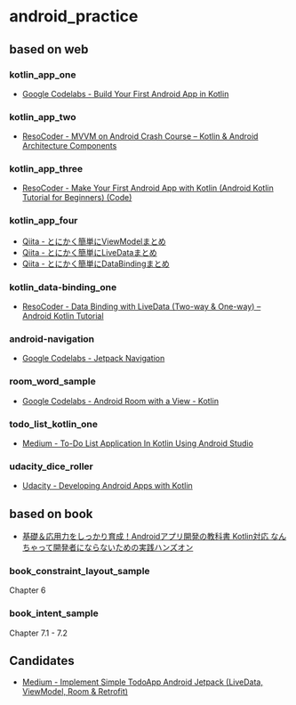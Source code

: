 # android_practice

## based on web

### kotlin_app_one

- [Google Codelabs - Build Your First Android App in Kotlin](https://codelabs.developers.google.com/codelabs/build-your-first-android-app-kotlin)

### kotlin_app_two

- [ResoCoder - MVVM on Android Crash Course – Kotlin & Android Architecture Components](https://resocoder.com/2018/09/07/mvvm-on-android-crash-course-kotlin-android-architecture-components/)

### kotlin_app_three

- [ResoCoder - Make Your First Android App with Kotlin (Android Kotlin Tutorial for Beginners) (Code)](https://resocoder.com/2017/11/17/make-your-first-android-app-with-kotlin-android-developer-tutorial-for-beginners-code/)

### kotlin_app_four

- [Qiita - とにかく簡単にViewModelまとめ](https://qiita.com/KIRIN3qiita/items/7d833e2c010c0b2c02d9)
- [Qiita - とにかく簡単にLiveDataまとめ](https://qiita.com/KIRIN3qiita/items/6f5c467a8abc7b89cbe7)
- [Qiita - とにかく簡単にDataBindingまとめ](https://qiita.com/KIRIN3qiita/items/4a2b16b4ce3c9b1cffd5)

### kotlin_data-binding_one

- [ResoCoder - Data Binding with LiveData (Two-way & One-way) – Android Kotlin Tutorial](https://resocoder.com/2018/09/21/data-binding-with-livedata-two-way-one-way-android-kotlin-tutorial/)

### android-navigation

- [Google Codelabs - Jetpack Navigation](https://codelabs.developers.google.com/codelabs/android-navigation/index.html)

### room_word_sample

- [Google Codelabs - Android Room with a View - Kotlin](https://codelabs.developers.google.com/codelabs/android-room-with-a-view-kotlin/index.html)

### todo_list_kotlin_one

- [Medium - To-Do List Application In Kotlin Using Android Studio](https://medium.com/@tanunprabhu95/to-do-list-application-using-kotlin-using-android-studio-546e74ac75aa)

### udacity_dice_roller

- [Udacity - Developing Android Apps with Kotlin](https://classroom.udacity.com/courses/ud9012)

## based on book

- [基礎＆応用力をしっかり育成！Androidアプリ開発の教科書 Kotlin対応 なんちゃって開発者にならないための実践ハンズオン](https://www.shoeisha.co.jp/book/detail/9784798160443)

### book_constraint_layout_sample

Chapter 6

### book_intent_sample

Chapter 7.1 - 7.2

## Candidates

- [Medium - Implement Simple TodoApp Android Jetpack (LiveData, ViewModel, Room & Retrofit)](https://medium.com/@ashish.bande/not-boiling-the-ocean-livedata-viewmodel-room-retrofit-98af0b76c590)